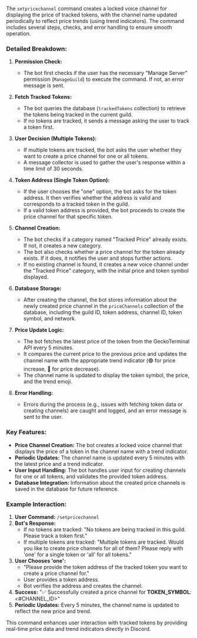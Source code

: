 The `setpricechannel` command creates a locked voice channel for displaying the price of tracked tokens, with the channel name updated periodically to reflect price trends (using trend indicators). The command includes several steps, checks, and error handling to ensure smooth operation.

### Detailed Breakdown:

1. **Permission Check:**
   - The bot first checks if the user has the necessary "Manage Server" permission (`ManageGuild`) to execute the command. If not, an error message is sent.

2. **Fetch Tracked Tokens:**
   - The bot queries the database (`trackedTokens` collection) to retrieve the tokens being tracked in the current guild.
   - If no tokens are tracked, it sends a message asking the user to track a token first.

3. **User Decision (Multiple Tokens):**
   - If multiple tokens are tracked, the bot asks the user whether they want to create a price channel for one or all tokens.
   - A message collector is used to gather the user's response within a time limit of 30 seconds.

4. **Token Address (Single Token Option):**
   - If the user chooses the "one" option, the bot asks for the token address. It then verifies whether the address is valid and corresponds to a tracked token in the guild.
   - If a valid token address is provided, the bot proceeds to create the price channel for that specific token.

5. **Channel Creation:**
   - The bot checks if a category named "Tracked Price" already exists. If not, it creates a new category.
   - The bot also checks whether a price channel for the token already exists. If it does, it notifies the user and stops further actions.
   - If no existing channel is found, it creates a new voice channel under the "Tracked Price" category, with the initial price and token symbol displayed.

6. **Database Storage:**
   - After creating the channel, the bot stores information about the newly created price channel in the `priceChannels` collection of the database, including the guild ID, token address, channel ID, token symbol, and network.

7. **Price Update Logic:**
   - The bot fetches the latest price of the token from the GeckoTerminal API every 5 minutes.
   - It compares the current price to the previous price and updates the channel name with the appropriate trend indicator (🟢 for price increase, 🔴 for price decrease).
   - The channel name is updated to display the token symbol, the price, and the trend emoji.

8. **Error Handling:**
   - Errors during the process (e.g., issues with fetching token data or creating channels) are caught and logged, and an error message is sent to the user.

### Key Features:
- **Price Channel Creation:** The bot creates a locked voice channel that displays the price of a token in the channel name with a trend indicator.
- **Periodic Updates:** The channel name is updated every 5 minutes with the latest price and a trend indicator.
- **User Input Handling:** The bot handles user input for creating channels for one or all tokens, and validates the provided token address.
- **Database Integration:** Information about the created price channels is saved in the database for future reference.

### Example Interaction:
1. **User Command:** `/setpricechannel`
2. **Bot's Response:** 
   - If no tokens are tracked: "No tokens are being tracked in this guild. Please track a token first."
   - If multiple tokens are tracked: "Multiple tokens are tracked. Would you like to create price channels for all of them? Please reply with 'one' for a single token or 'all' for all tokens."
3. **User Chooses 'one':**
   - "Please provide the token address of the tracked token you want to create a price channel for."
   - User provides a token address.
   - Bot verifies the address and creates the channel.
4. **Success:** "✅ Successfully created a price channel for **TOKEN_SYMBOL**: <#CHANNEL_ID>"
5. **Periodic Updates:** Every 5 minutes, the channel name is updated to reflect the new price and trend.



This command enhances user interaction with tracked tokens by providing real-time price data and trend indicators directly in Discord.
